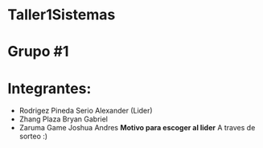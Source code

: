 # Taller1Sistemas
# Grupo #1 
# Integrantes:
- Rodrigez Pineda Serio Alexander (Lider)
- Zhang Plaza Bryan Gabriel
- Zaruma Game Joshua Andres
**Motivo para escoger al lider**
A traves de sorteo :)


